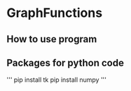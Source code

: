 # GraphFunctions
## How to use program

## Packages for python code
'''
pip install tk
pip install numpy
'''
